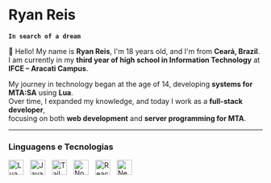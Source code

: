 # Ryan Reis

**`In search of a dream`**

👋 Hello! My name is **Ryan Reis**, I'm 18 years old, and I'm from **Ceará, Brazil**.  
I am currently in my **third year of high school in Information Technology** at **IFCE – Aracati Campus**.  

My journey in technology began at the age of 14, developing **systems for MTA:SA** using **Lua**.  
Over time, I expanded my knowledge, and today I work as a **full-stack developer**,  
focusing on both **web development** and **server programming for MTA**.

---

### Linguagens e Tecnologias  

<img align="left" alt="Lua" title="Lua" width="30px" style="padding-right: 10px;" src="https://cdn.jsdelivr.net/gh/devicons/devicon@latest/icons/lua/lua-original.svg"/>
<img align="left" alt="JavaScript" title="JavaScript" width="30px" style="padding-right: 10px;" src="https://cdn.jsdelivr.net/gh/devicons/devicon@latest/icons/javascript/javascript-original.svg"/>
<img align="left" alt="Tailwind CSS" title="Tailwind CSS" width="30px" style="padding-right: 10px;" src="https://cdn.jsdelivr.net/gh/devicons/devicon@latest/icons/tailwindcss/tailwindcss-original.svg"/>
<img align="left" alt="Node.js" title="Node.js" width="30px" style="padding-right: 10px;" src="https://cdn.jsdelivr.net/gh/devicons/devicon@latest/icons/nodejs/nodejs-original.svg"/>
<img align="left" alt="React.js" title="React.js" width="30px" style="padding-right: 10px;" src="https://cdn.jsdelivr.net/gh/devicons/devicon@latest/icons/react/react-original.svg"/>
<img align="left" alt="Next.js" title="Next.js" width="30px" style="padding-right: 10px;" src="https://cdn.jsdelivr.net/gh/devicons/devicon@latest/icons/nextjs/nextjs-original.svg"/>
